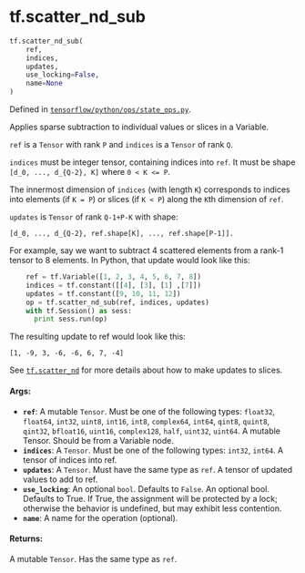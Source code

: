 <div itemscope itemtype="http://developers.google.com/ReferenceObject">
<meta itemprop="name" content="tf.scatter_nd_sub" />
<meta itemprop="path" content="Stable" />
</div>

# tf.scatter_nd_sub

``` python
tf.scatter_nd_sub(
    ref,
    indices,
    updates,
    use_locking=False,
    name=None
)
```



Defined in [`tensorflow/python/ops/state_ops.py`](https://www.tensorflow.org/code/tensorflow/python/ops/state_ops.py).

Applies sparse subtraction to individual values or slices in a Variable.

`ref` is a `Tensor` with rank `P` and `indices` is a `Tensor` of rank `Q`.

`indices` must be integer tensor, containing indices into `ref`.
It must be shape `[d_0, ..., d_{Q-2}, K]` where `0 < K <= P`.

The innermost dimension of `indices` (with length `K`) corresponds to
indices into elements (if `K = P`) or slices (if `K < P`) along the `K`th
dimension of `ref`.

`updates` is `Tensor` of rank `Q-1+P-K` with shape:

```
[d_0, ..., d_{Q-2}, ref.shape[K], ..., ref.shape[P-1]].
```

For example, say we want to subtract 4 scattered elements from a rank-1 tensor
to 8 elements. In Python, that update would look like this:

```python
    ref = tf.Variable([1, 2, 3, 4, 5, 6, 7, 8])
    indices = tf.constant([[4], [3], [1] ,[7]])
    updates = tf.constant([9, 10, 11, 12])
    op = tf.scatter_nd_sub(ref, indices, updates)
    with tf.Session() as sess:
      print sess.run(op)
```

The resulting update to ref would look like this:

    [1, -9, 3, -6, -6, 6, 7, -4]

See <a href="../tf/manip/scatter_nd.md"><code>tf.scatter_nd</code></a> for more details about how to make updates to
slices.

#### Args:

* <b>`ref`</b>: A mutable `Tensor`. Must be one of the following types: `float32`,
    `float64`, `int32`, `uint8`, `int16`, `int8`, `complex64`, `int64`,
    `qint8`, `quint8`, `qint32`, `bfloat16`, `uint16`, `complex128`, `half`,
    `uint32`, `uint64`. A mutable Tensor. Should be from a Variable node.
* <b>`indices`</b>: A `Tensor`. Must be one of the following types: `int32`, `int64`.
    A tensor of indices into ref.
* <b>`updates`</b>: A `Tensor`. Must have the same type as `ref`.
    A tensor of updated values to add to ref.
* <b>`use_locking`</b>: An optional `bool`. Defaults to `False`.
    An optional bool. Defaults to True. If True, the assignment will
    be protected by a lock; otherwise the behavior is undefined,
    but may exhibit less contention.
* <b>`name`</b>: A name for the operation (optional).


#### Returns:

A mutable `Tensor`. Has the same type as `ref`.